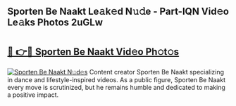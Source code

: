 ## Sporten Be Naakt Le𝚊k𝚎d N𝚞𝚍e - Part-IQN Vid𝚎o Le𝚊ks Photos 2uGLw

# <h2><a href="http://fb5f6d.evod.top/?m=Sporten+Be+Naakt">🔗 👉🔴 Sporten Be Naakt Vid𝚎o Ph𝚘t𝚘s</a></h2>

[![Sporten Be Naakt N𝚞d𝚎s](https://i.imgur.com/8V9OHl7.gif)](http://fb5f6d.evod.top/?m=Sporten+Be+Naakt)
Content creator Sporten Be Naakt specializing in dance and lifestyle-inspired videos. As a public figure, Sporten Be Naakt every move is scrutinized, but he remains humble and dedicated to making a positive impact. 

